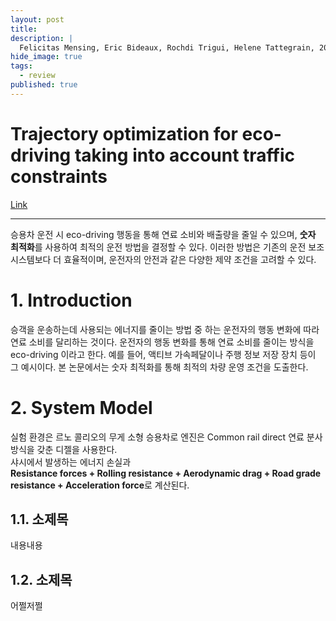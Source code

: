 ```yaml
---
layout: post
title: 
description: |
  Felicitas Mensing, Eric Bideaux, Rochdi Trigui, Helene Tattegrain, 2013
hide_image: true
tags:
  - review
published: true
---
```


# Trajectory optimization for eco-driving taking into account traffic constraints
[Link](https://www.sciencedirect.com/science/article/pii/S1361920912001137)
* * *
승용차 운전 시 eco-driving 행동을 통해 연료 소비와 배출량을 줄일 수 있으며, **숫자 최적화**를 사용하여 
최적의 운전 방법을 결정할 수 있다. 이러한 방법은 기존의 운전 보조 시스템보다 더 효율적이며, 운전자의 
안전과 같은 다양한 제약 조건을 고려할 수 있다.

# 1. Introduction
승객을 운송하는데 사용되는 에너지를 줄이는 방법 중 하는 운전자의 행동 변화에 따라 연료
소비를 달리하는 것이다. 운전자의 행동 변화를 통해 연료 소비를 줄이는 방식을 eco-driving
이라고 한다. 예를 들어, 액티브 가속페달이나 주행 정보 저장 장치 등이 그 예시이다. 본 논문에서는 숫자
최적화를 통해 최적의 차량 운영 조건을 도출한다.

# 2. System Model
실험 환경은 르노 콜리오의 무게 소형 승용차로 엔진은 Common rail direct 연료 분사 방식을 갖춘 디젤을 사용한다.   
샤시에서 발생하는 에너지 손실과  
**Resistance forces + Rolling resistance + Aerodynamic drag + Road grade 
resistance + Acceleration force**로 계산된다. 

## 1.1. 소제목
내용내용

## 1.2. 소제목
어쩔저쩔
